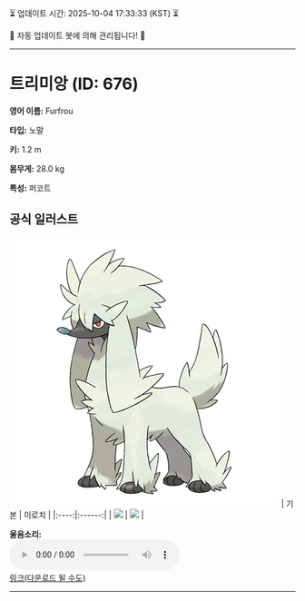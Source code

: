 
⏳ 업데이트 시간: 2025-10-04 17:33:33 (KST) ⏳

🤖 자동 업데이트 봇에 의해 관리됩니다! 🤖

---

# 트리미앙 (ID: 676)
**영어 이름:** Furfrou

**타입:** 노말

**키:** 1.2 m

**몸무게:** 28.0 kg

**특성:** 퍼코트

## 공식 일러스트
![](https://raw.githubusercontent.com/PokeAPI/sprites/master/sprites/pokemon/other/official-artwork/676.png)
| 기본 | 이로치 |
|:----:|:------:|
| <img src="http://play.pokemonshowdown.com/sprites/ani/furfrou.gif" width="200"> | <img src="http://play.pokemonshowdown.com/sprites/ani-shiny/furfrou.gif" width="200"> |

**울음소리:**<br><audio controls src="https://raw.githubusercontent.com/PokeAPI/cries/main/cries/pokemon/latest/676.ogg"></audio><br> [링크(다운로드 될 수도)](https://raw.githubusercontent.com/PokeAPI/cries/main/cries/pokemon/latest/676.ogg)


---
